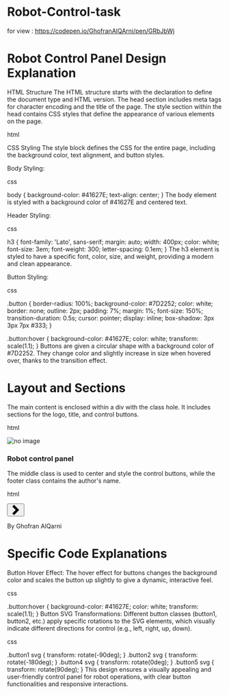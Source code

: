# Robot-Control-task

for view : https://codepen.io/GhofranAlQArni/pen/GRbJbWj

# Robot Control Panel Design Explanation
HTML Structure
The HTML structure starts with the <!DOCTYPE html> declaration to define the document type and HTML version. The head section includes meta tags for character encoding and the title of the page. The style section within the head contains CSS styles that define the appearance of various elements on the page.

html

<html>
<head>
  <meta charset="utf-8">
  <title>ROBOT Control Panel</title>
</head>
CSS Styling
The style block defines the CSS for the entire page, including the background color, text alignment, and button styles.

Body Styling:

css

body {
  background-color: #41627E;
  text-align: center;
}
The body element is styled with a background color of #41627E and centered text.

Header Styling:

css

h3 {
  font-family: 'Lato', sans-serif;
  margin: auto;
  width: 400px;
  color: white;
  font-size: 3em;
  font-weight: 300;
  letter-spacing: 0.1em;
}
The h3 element is styled to have a specific font, color, size, and weight, providing a modern and clean appearance.

Button Styling:

css

.button {
  border-radius: 100%;
  background-color: #7D2252;
  color: white;
  border: none;
  outline: 2px;
  padding: 7%;
  margin: 1%;
  font-size: 150%;
  transition-duration: 0.5s;
  cursor: pointer;
  display: inline;
  box-shadow: 3px 3px 7px #333;
}

.button:hover {
  background-color: #41627E;
  color: white;
  transform: scale(1.1);
}
Buttons are given a circular shape with a background color of #7D2252. They change color and slightly increase in size when hovered over, thanks to the transition effect.

# Layout and Sections
The main content is enclosed within a div with the class hole. It includes sections for the logo, title, and control buttons.

html

<div class="hole">
  <section>
    <img src="https://s-m.com.sa/images/logo.png" alt="no image">
    <h3>Robot control panel</h3>
  </section>
The middle class is used to center and style the control buttons, while the footer class contains the author's name.

html

<div class="middle">
  <section>
    <button class="button button1">
      <svg xmlns="http://www.w3.org/2000/svg" width="24" height="24" viewBox="0 0 24 24"><path d="M8.122 24l-4.122-4 8-8-8-8 4.122-4 11.878 12z"/></svg>
    </button>
  </section>
  <!-- Additional button sections -->
</div>
<div class="footer">
  <p>By Ghofran AlQarni</p>
</div>


# Specific Code Explanations
Button Hover Effect:
The hover effect for buttons changes the background color and scales the button up slightly to give a dynamic, interactive feel.

css

.button:hover {
  background-color: #41627E;
  color: white;
  transform: scale(1.1);
}
Button SVG Transformations:
Different button classes (button1, button2, etc.) apply specific rotations to the SVG elements, which visually indicate different directions for control (e.g., left, right, up, down).

css

.button1 svg {
  transform: rotate(-90deg);
}
.button2 svg {
  transform: rotate(-180deg);
}
.button4 svg {
  transform: rotate(0deg);
}
.button5 svg {
  transform: rotate(90deg);
}
This design ensures a visually appealing and user-friendly control panel for robot operations, with clear button functionalities and responsive interactions.
